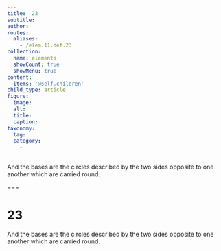 ```yaml
---
title:  23
subtitle: 
author:
routes:
  aliases:
    - /elem.11.def.23
collection:
  name: elements
  showCount: true
  showMenu: true
content:
  items: '@self.children'
child_type: article
figure:
  image:
  alt:
  title:
  caption:
taxonomy:
  tag:
  category:
    - 
---
```


<p>And the <hi rend="bold">bases</hi> are the circles described by the two sides opposite to one another which are carried round.</p>

===

<h1>23</h1>
<p>And the <span class="bold">bases</span> are the circles described by the two sides opposite to one another which are carried round.</p>
